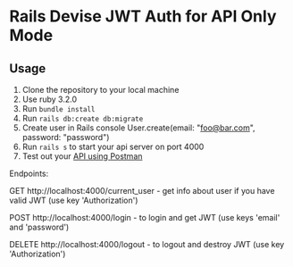 # Rails Devise JWT Auth for API Only Mode


## Usage

1. Clone the repository to your local machine
2. Use ruby 3.2.0
3. Run `bundle install`
4. Run `rails db:create db:migrate`
5. Create user in Rails console  User.create(email: "foo@bar.com", password: "password")
6. Run `rails s` to start your api server on port 4000
7. Test out your [API using Postman](https://www.postman.com/orange-capsule-983544/workspace/rails-jwt)
   
 Endpoints:
 
 GET     http://localhost:4000/current_user  - get info about user if you have valid JWT (use key 'Authorization')
 
 POST    http://localhost:4000/login         - to login and get JWT (use keys 'email' and 'password')
 
 DELETE  http://localhost:4000/logout        - to logout and destroy JWT (use key 'Authorization')
